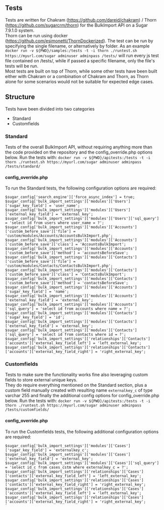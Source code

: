 ## Tests
Tests are written for Chakram (https://github.com/dareid/chakram) / Thorn (https://github.com/sugarcrm/thorn) for the BulkImport API on a Sugar 7.9.1.0 system.<br />
Thorn can be run using docker (https://github.com/esimonetti/ThornDockerized). The test can be run by specifying the single filename, or alternatively by folder.
As an example `docker run -v ${PWD}/samples:/tests -t -i thorn ./runtest.sh https://myurl.com/sugar adminuser adminpass /tests/` will run every js test file contained on /tests/, while if passed a specific filename, only the file's tests will be run.<br />
Most tests are built on top of Thorn, while some other tests have been built either with Chakram or a combination of Chakram and Thorn, as Thorn alone for some scenarios would not be suitable for expected edge cases.

## Structure
Tests have been divided into two categories
* Standard
* Customfields

### Standard
Tests of the overall BulkImport API, without requiring anything more than the code provided on the repository and the config_override.php options below.
Run the tests with: `docker run -v ${PWD}/apitests:/tests -t -i thorn ./runtest.sh https://myurl.com/sugar adminuser adminpass /tests/standard/`

#### config_override.php
To run the Standard tests, the following configuration options are required:
```
$sugar_config['search_engine']['force_async_index'] = true;
$sugar_config['bulk_import_settings']['modules']['Users']['sugar_key_field'] = 'user_name';
$sugar_config['bulk_import_settings']['modules']['Users']['external_key_field'] = 'external_key';
$sugar_config['bulk_import_settings']['modules']['Users']['sql_query'] = 'select id from users where user_name = ?';
$sugar_config['bulk_import_settings']['modules']['Accounts']['custom_before_save']['file'] = 'custom/modules/Accounts/AccountsBulkImport.php';
$sugar_config['bulk_import_settings']['modules']['Accounts']['custom_before_save']['class'] = 'AccountsBulkImport';
$sugar_config['bulk_import_settings']['modules']['Accounts']['custom_before_save']['method'] = 'accountsBeforeSave';
$sugar_config['bulk_import_settings']['modules']['Contacts']['custom_before_save']['file'] = 'custom/modules/Contacts/ContactsBulkImport.php';
$sugar_config['bulk_import_settings']['modules']['Contacts']['custom_before_save']['class'] = 'ContactsBulkImport';
$sugar_config['bulk_import_settings']['modules']['Contacts']['custom_before_save']['method'] = 'contactsBeforeSave';
$sugar_config['bulk_import_settings']['modules']['Accounts']['sugar_key_field'] = 'name';
$sugar_config['bulk_import_settings']['modules']['Accounts']['external_key_field'] = 'external_key';
$sugar_config['bulk_import_settings']['modules']['Accounts']['sql_query'] = 'select id from accounts where name = ?';
$sugar_config['bulk_import_settings']['modules']['Contacts']['sugar_key_field'] = 'id';
$sugar_config['bulk_import_settings']['modules']['Contacts']['external_key_field'] = 'external_key';
$sugar_config['bulk_import_settings']['modules']['Contacts']['sql_query'] = 'select id from contacts where id = ?';
$sugar_config['bulk_import_settings']['relationships']['Contacts']['accounts']['external_key_field_left'] = 'left_external_key';
$sugar_config['bulk_import_settings']['relationships']['Contacts']['accounts']['external_key_field_right'] = 'right_external_key';
```

### Customfields
Tests to make sure the functionality works fine also leveraging custom fields to store external unique keys.<br />
They do require everything mentioned on the Standard section, plus a custom field manually created with resulting name `externalkey_c` of type varchar 255 and finally the additional config options for config_override.php below.
Run the tests with: `docker run -v ${PWD}/apitests:/tests -t -i thorn ./runtest.sh https://myurl.com/sugar adminuser adminpass /tests/customfields/`

#### config_override.php
To run the Customfields tests, the following additional configuration options are required:
```
$sugar_config['bulk_import_settings']['modules']['Cases']['sugar_key_field'] = 'externalkey_c';
$sugar_config['bulk_import_settings']['modules']['Cases']['external_key_field'] = 'external_key';
$sugar_config['bulk_import_settings']['modules']['Cases']['sql_query'] = 'select id_c from cases_cstm where externalkey_c = ?';
$sugar_config['bulk_import_settings']['relationships']['Cases']['contacts']['external_key_field_left'] = 'left_external_key';
$sugar_config['bulk_import_settings']['relationships']['Cases']['contacts']['external_key_field_right'] = 'right_external_key';
$sugar_config['bulk_import_settings']['relationships']['Cases']['accounts']['external_key_field_left'] = 'left_external_key';
$sugar_config['bulk_import_settings']['relationships']['Cases']['accounts']['external_key_field_right'] = 'right_external_key';
`
```
